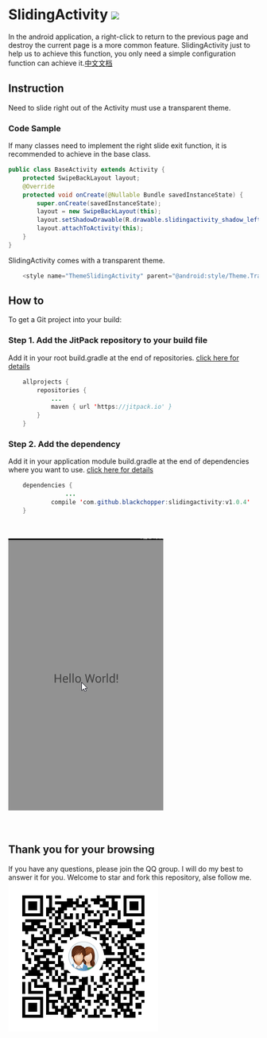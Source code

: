 # SlidingActivity  [![](https://jitpack.io/v/blackchopper/slidingactivity.svg)](https://jitpack.io/#blackchopper/slidingactivity)
In the android application, a right-click to return to the previous page and destroy the current page is a more common feature. SlidingActivity just to help us to achieve this function, you only need a simple configuration function can achieve it.[中文文档](https://github.com/blackchopper/SlidingActivity/blob/master/README_CHINESE.md)
## Instruction
Need to slide right out of the Activity must use a transparent theme.
### Code Sample
If many classes need to implement the right slide exit function, it is recommended to achieve in the base class.
```Java
public class BaseActivity extends Activity {
    protected SwipeBackLayout layout;
    @Override
    protected void onCreate(@Nullable Bundle savedInstanceState) {
        super.onCreate(savedInstanceState);
        layout = new SwipeBackLayout(this);
        layout.setShadowDrawable(R.drawable.slidingactivity_shadow_left);
        layout.attachToActivity(this);
    }
}
```
SlidingActivity comes with a transparent theme.
```Java
    <style name="ThemeSlidingActivity" parent="@android:style/Theme.Translucent.NoTitleBar" />
```
## How to
To get a Git project into your build:
### Step 1. Add the JitPack repository to your build file
Add it in your root build.gradle at the end of repositories.   [click here for details](https://github.com/blackchopper/CarouselBanner/blob/master/root_build.gradle.png)
```Java
	allprojects {
		repositories {
			...
			maven { url 'https://jitpack.io' }
		}
	}
```
### Step 2. Add the dependency
Add it in your application module build.gradle at the end of dependencies where you want to use.   [click here for details](https://github.com/blackchopper/CarouselBanner/blob/master/application_build.gradle.png)
```Java
	dependencies {
                ...
	        compile 'com.github.blackchopper:slidingactivity:v1.0.4'
	}
```
<br><br>
![Image Text](https://github.com/blackchopper/SlidingActivity/blob/master/slidingactivity.gif)
<br><br><br>
## Thank you for your browsing
If you have any questions, please join the QQ group. I will do my best to answer it for you. Welcome to star and fork this repository, alse follow me.
<br>
![Image Text](https://github.com/blackchopper/CarouselBanner/blob/master/qq_group.png)
